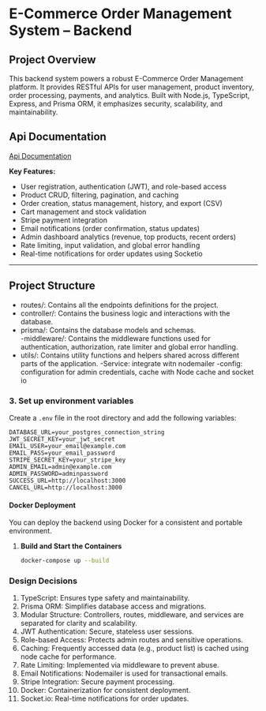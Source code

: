# E-Commerce Order Management System – Backend

## Project Overview

This backend system powers a robust E-Commerce Order Management platform. It provides RESTful APIs for user management, product inventory, order processing, payments, and analytics. Built with Node.js, TypeScript, Express, and Prisma ORM, it emphasizes security, scalability, and maintainability.

## Api Documentation
[Api Documentation](https://documenter.getpostman.com/view/37843029/2sB2cd5yZS#774b12d5-d5e8-447e-a2a5-9ad21c39633d)

**Key Features:**
- User registration, authentication (JWT), and role-based access
- Product CRUD, filtering, pagination, and caching
- Order creation, status management, history, and export (CSV)
- Cart management and stock validation
- Stripe payment integration
- Email notifications (order confirmation, status updates)
- Admin dashboard analytics (revenue, top products, recent orders)
- Rate limiting, input validation, and global error handling
- Real-time notifications for order updates using Socketio

---

## Project Structure
- routes/: Contains all the endpoints definitions for the project.
- controller/: Contains the business logic and interactions with the database.
- prisma/: Contains the database models and schemas.  
-middleware/: Contains the middleware functions used for authentication, authorization, rate limiter and global error handling.
- utils/: Contains utility functions and helpers shared across different parts of the application.
-Service: integrate witn nodemailer
-config: configuration for admin credentials, cache with Node cache and socket io 
### 3. Set up environment variables

Create a `.env` file in the root directory and add the following variables:

```env
DATABASE_URL=your_postgres_connection_string
JWT_SECRET_KEY=your_jwt_secret
EMAIL_USER=your_email@example.com
EMAIL_PASS=your_email_password
STRIPE_SECRET_KEY=your_stripe_key
ADMIN_EMAIL=admin@example.com
ADMIN_PASSWORD=adminpassword
SUCCESS_URL=http://localhost:3000
CANCEL_URL=http://localhost:3000
```


#### Docker Deployment

You can deploy the backend using Docker for a consistent and portable environment.

1. **Build and Start the Containers**

   ```bash
   docker-compose up --build
   ```



### Design Decisions
1. TypeScript: Ensures type safety and maintainability.
2. Prisma ORM: Simplifies database access and migrations.
3. Modular Structure: Controllers, routes, middleware, and services are separated for clarity and scalability.
4. JWT Authentication: Secure, stateless user sessions.
5. Role-based Access: Protects admin routes and sensitive operations.
6. Caching: Frequently accessed data (e.g., product list) is cached using node cache for performance.
7. Rate Limiting: Implemented via middleware to prevent abuse.
8. Email Notifications: Nodemailer is used for transactional emails.
9. Stripe Integration: Secure payment processing.
10. Docker: Containerization for consistent deployment.
11. Socket.io: Real-time notifications for order updates.

